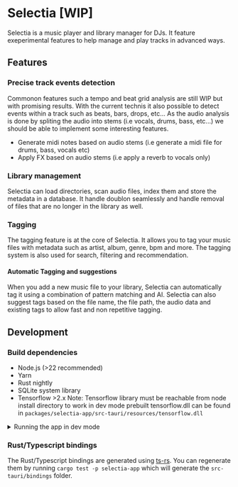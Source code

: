 # Selectia [WIP]
Selectia is a music player and library manager for DJs.
It feature exeperimental features to help manage and play tracks in advanced ways.

## Features

### Precise track events detection
Commonon features such a tempo and beat grid analysis are still WIP but with promising results.
With the current technis it also possible to detect events within a track such as beats, bars, drops, etc...
As the audio analysis is done by spliting the audio into stems (i.e vocals, drums, bass, etc...) we should be able to implement some interesting features.
- Generate midi notes based on audio stems (i.e generate a midi file for drums, bass, vocals etc)
- Apply FX based on audio stems (i.e apply a reverb to vocals only)

### Library management

Selectia can load directories, scan audio files, index them and store the
metadata in a database. It handle doublon seamlessly and handle removal of files
that are no longer in the library as well.

### Tagging

The tagging feature is at the core of Selectia. It allows you to tag your music
files with metadata such as artist, album, genre, bpm and more. The tagging
system is also used for search, filtering and recommendation.

#### Automatic Tagging and suggestions

When you add a new music file to your library, Selectia can automatically tag it
using a combination of pattern matching and AI. Selectia can also suggest tags
based on the file name, the file path, the audio data and existing tags to allow
fast and non repetitive tagging.


## Development

### Build dependencies

- Node.js (>22 recommended)
- Yarn
- Rust nightly
- SQLite system library
- Tensorflow >2.x
  Note: Tensorflow library must be reachable from node install directory to work in dev mode
        prebuilt tensorflow.dll can be found in `packages/selectia-app/src-tauri/resources/tensorflow.dll`

<details>
    <summary>Running the app in dev mode</summary>

Install the frontend dependencies.

```bash
cd packages/selectia-app
yarn install
```

And finally run the app (this will automatically build the Rust part and watch for changes in both the Rust and Typescript parts).

```bash
cd packages/selectia-app
yarn tauri dev
```

</details>

### Rust/Typescript bindings

The Rust/Typescript bindings are generated using [ts-rs](https://github.com/Aleph-Alpha/ts-rs).
You can regenerate them by running `cargo test -p selectia-app` which will
generate the `src-tauri/bindings` folder.
